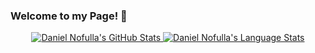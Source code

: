### Welcome to my Page! 👋
	
<p align="center">
<a href="https://github.com/dolnuea">
 <img src="https://github-readme-stats.vercel.app/api?username=DNofulla&count_private=true&theme=algolia&border_color=5ECF76" alt="Daniel Nofulla's GitHub Stats" />
 <img src="https://github-readme-stats.vercel.app/api/top-langs/?username=DNofulla&layout=compact&count_private=true&langs_count=10&theme=algolia&border_color=5ECF76&hide=HTML" alt="Daniel Nofulla's Language Stats" />
</a>
</p>
